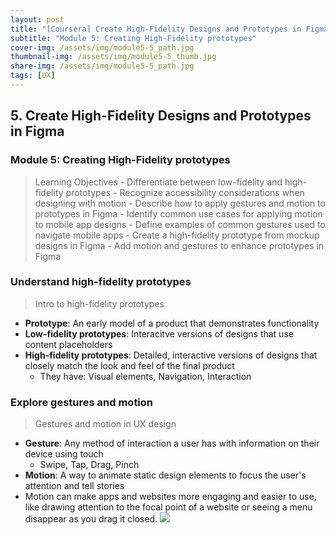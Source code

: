 ```yaml
---
layout: post
title: "[Coursera] Create High-Fidelity Designs and Prototypes in Figma 5-5"
subtitle: "Module 5: Creating High-Fidelity prototypes"
cover-img: /assets/img/module5-5_path.jpg
thumbnail-img: /assets/img/module5-5_thumb.jpg
share-img: /assets/img/module5-5_path.jpg
tags: [UX]
--- 
```


## 5. Create High-Fidelity Designs and Prototypes in Figma
### Module 5: Creating High-Fidelity prototypes

> Learning Objectives
	- Differentiate between low-fidelity and high-fidelity prototypes
	- Recognize accessibility considerations when designing with motion
	- Describe how to apply gestures and motion to prototypes in Figma
	- Identify common use cases for applying motion to mobile app designs
	- Define examples of common gestures used to navigate mobile apps
	- Create a high-fidelity prototype from mockup designs in Figma
	- Add motion and gestures to enhance prototypes in Figma

### Understand high-fidelity prototypes

> Intro to high-fidelity prototypes

- **Prototype**: An early model of a product that demonstrates functionality
- **Low-fidelity prototypes**: Interacitve versions of designs that use content placeholders
- **High-fidelity prototypes**: Detailed, interactive versions of designs that closely match the look and feel of the final product
	- They have: Visual elements, Navigation, Interaction

### Explore gestures and motion

> Gestures and motion in UX design

- **Gesture**: Any method of interaction a user has with information on their device using touch
	- Swipe, Tap, Drag, Pinch
- **Motion**: A way to animate static design elements to focus the user's attention and tell stories
- Motion can make apps and websites more engaging and easier to use, like drawing attention to the focal point of a website or seeing a menu disappear as you drag it closed. 
![](https://velog.velcdn.com/images/erica990604/post/8e2c3725-757f-4e6e-9398-b9bf485008ef/image.png)
